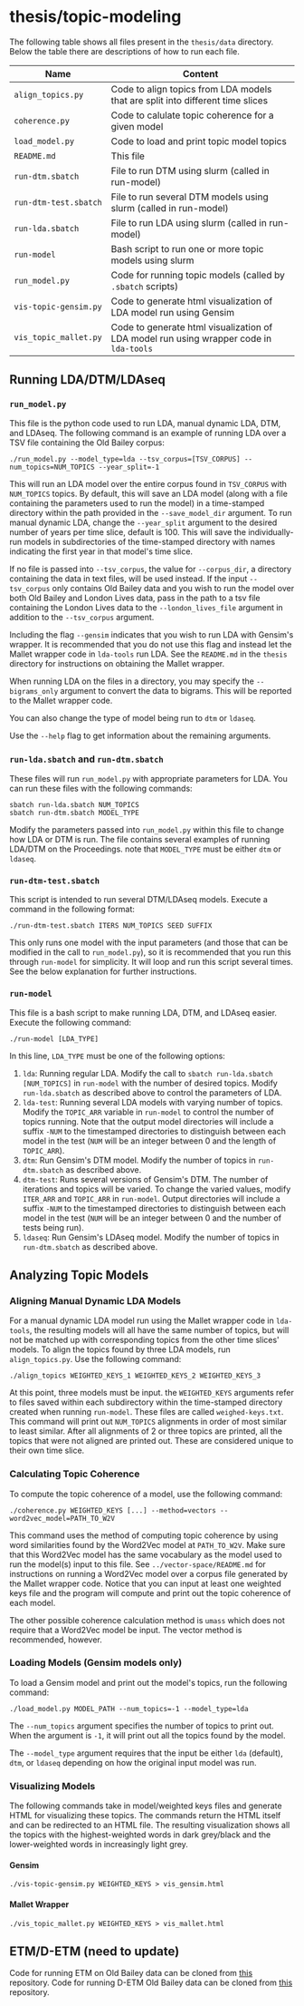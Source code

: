 # thesis/topic-modeling

The following table shows all files present in the `thesis/data` directory. Below the table there are descriptions of how to run each file.

Name | Content
-------|-------
`align_topics.py` | Code to align topics from LDA models that are split into different time slices
`coherence.py` | Code to calulate topic coherence for a given model
`load_model.py` | Code to load and print topic model topics
`README.md` | This file
`run-dtm.sbatch` | File to run DTM using slurm (called in run-model)
`run-dtm-test.sbatch` | File to run several DTM models using slurm (called in run-model)
`run-lda.sbatch` | File to run LDA using slurm (called in run-model)
`run-model` | Bash script to run one or more topic models using slurm
`run_model.py` | Code for running topic models (called by `.sbatch` scripts)
`vis-topic-gensim.py` | Code to generate html visualization of LDA model run using Gensim
`vis_topic_mallet.py` | Code to generate html visualization of LDA model run using wrapper code in `lda-tools`


## Running LDA/DTM/LDAseq

### `run_model.py`

This file is the python code used to run LDA, manual dynamic LDA, DTM, and LDAseq. The following command is an example of running LDA over a TSV file containing the Old Bailey corpus:

```
./run_model.py --model_type=lda --tsv_corpus=[TSV_CORPUS] --num_topics=NUM_TOPICS --year_split=-1
```

This will run an LDA model over the entire corpus found in `TSV_CORPUS` with `NUM_TOPICS` topics. By default, this will save an LDA model (along with a file containing the parameters used to run the model) in a time-stamped directory within the path provided in the `--save_model_dir` argument. To run manual dynamic LDA, change the `--year_split` argument to the desired number of years per time slice, default is 100. This will save the individually-run models in subdirectories of the time-stamped directory with names indicating the first year in that model's time slice.

If no file is passed into `--tsv_corpus`, the value for `--corpus_dir`, a directory containing the data in text files, will be used instead. If the input `--tsv_corpus` only contains Old Bailey data and you wish to run the model over both Old Bailey and London Lives data, pass in the path to a tsv file containing the London Lives data to the `--london_lives_file` argument in addition to the `--tsv_corpus` argument.

Including the flag `--gensim` indicates that you wish to run LDA with Gensim's wrapper. It is recommended that you do not use this flag and instead let the Mallet wrapper code in `lda-tools` run LDA. See the `README.md` in the `thesis` directory for instructions on obtaining the Mallet wrapper.

When running LDA on the files in a directory, you may specify the `--bigrams_only` argument to convert the data to bigrams. This will be reported to the Mallet wrapper code.

You can also change the type of model being run to `dtm` or `ldaseq`.

Use the `--help` flag to get information about the remaining arguments.

### `run-lda.sbatch` and `run-dtm.sbatch`

These files will run `run_model.py` with appropriate parameters for LDA. You can run these files with the following commands:
```
sbatch run-lda.sbatch NUM_TOPICS
sbatch run-dtm.sbatch MODEL_TYPE
```
Modify the parameters passed into `run_model.py` within this file to change how LDA or DTM is run. The file contains several examples of running LDA/DTM on the Proceedings. note that `MODEL_TYPE` must be either `dtm` or `ldaseq`.


### `run-dtm-test.sbatch`

This script is intended to run several DTM/LDAseq models. Execute a command in the following format:
```
./run-dtm-test.sbatch ITERS NUM_TOPICS SEED SUFFIX
```
This only runs one model with the input parameters (and those that can be modified in the call to `run_model.py`), so it is recommended that you run this through `run-model` for simplicity. It will loop and run this script several times. See the below explanation for further instructions.

### `run-model`

This file is a bash script to make running LDA, DTM, and LDAseq easier. Execute the following command:

```
./run-model [LDA_TYPE]
```

In this line, `LDA_TYPE` must be one of the following options:
1. `lda`: Running regular LDA. Modify the call to `sbatch run-lda.sbatch [NUM_TOPICS]` in `run-model` with the number of desired topics. Modify `run-lda.sbatch` as described above to control the parameters of LDA.
2. `lda-test`: Running several LDA models with varying number of topics. Modify the `TOPIC_ARR` variable in `run-model` to control the number of topics running. Note that the output model directories will include a suffix `-NUM` to the timestamped directories to distinguish between each model in the test (`NUM` will be an integer between 0 and the length of `TOPIC_ARR`).
3. `dtm`: Run Gensim's DTM model. Modify the number of topics in `run-dtm.sbatch` as described above.
4. `dtm-test`: Runs several versions of Gensim's DTM. The number of iterations and topics will be varied. To change the varied values, modify `ITER_ARR` and `TOPIC_ARR` in `run-model`. Output directories will include a suffix `-NUM` to the timestamped directories to distinguish between each model in the test  (`NUM` will be an integer between 0 and the number of tests being run).
5. `ldaseq`: Run Gensim's LDAseq model. Modify the number of topics in `run-dtm.sbatch` as described above.


## Analyzing Topic Models

### Aligning Manual Dynamic LDA Models

For a manual dynamic LDA model run using the Mallet wrapper code in `lda-tools`, the resulting models will all have the same number of topics, but will not be matched up with corresponding topics from the other time slices' models. To align the topics found by three LDA models, run `align_topics.py`. Use the following command:

```
./align_topics WEIGHTED_KEYS_1 WEIGHTED_KEYS_2 WEIGHTED_KEYS_3
```
At this point, three models must be input. the `WEIGHTED_KEYS` arguments refer to files saved within each subdirectory within the time-stamped directory created when running `run-model`. These files are called `weighed-keys.txt`. This command will print out `NUM_TOPICS` alignments in order of most similar to least similar. After all alignments of 2 or three topics are printed, all the topics that were not aligned are printed out. These are considered unique to their own time slice.

### Calculating Topic Coherence

To compute the topic coherence of a model, use the following command:
```
./coherence.py WEIGHTED_KEYS [...] --method=vectors --word2vec_model=PATH_TO_W2V
```

This command uses the method of computing topic coherence by using word similarities found by the Word2Vec model at `PATH_TO_W2V`. Make sure that this Word2Vec model has the same vocabulary as the model used to run the model(s) input to this file. See `../vector-space/README.md` for instructions on running a Word2Vec model over a corpus file generated by the Mallet wrapper code. Notice that you can input at least one weighted keys file and the program will compute and print out the topic coherence of each model.

The other possible coherence calculation method is `umass` which does not require that a Word2Vec model be input. The vector method is recommended, however.

### Loading Models (Gensim models only)

To load a Gensim model and print out the model's topics, run the following command:

```
./load_model.py MODEL_PATH --num_topics=-1 --model_type=lda
```

The `--num_topics` argument specifies the number of topics to print out. When the argument is `-1`, it will print out all the topics found by the model.

The `--model_type` argument requires that the input be either `lda` (default), `dtm`, or `ldaseq` depending on how the original input model was run.

### Visualizing Models

The following commands take in model/weighted keys files and generate HTML for visualizing these topics. The commands return the HTML itself and can be redirected to an HTML file. The resulting visualization shows all the topics with the highest-weighted words in dark grey/black and the lower-weighted words in increasingly light grey.

#### Gensim

```
./vis-topic-gensim.py WEIGHTED_KEYS > vis_gensim.html
```

#### Mallet Wrapper

```
./vis_topic_mallet.py WEIGHTED_KEYS > vis_mallet.html
```

## ETM/D-ETM (need to update)
Code for running ETM on Old Bailey data can be cloned from [this](https://github.com/charlottelambert/ETM) repository.
Code for running D-ETM Old Bailey data can be cloned from [this](https://github.com/charlottelambert/DETM) repository.

